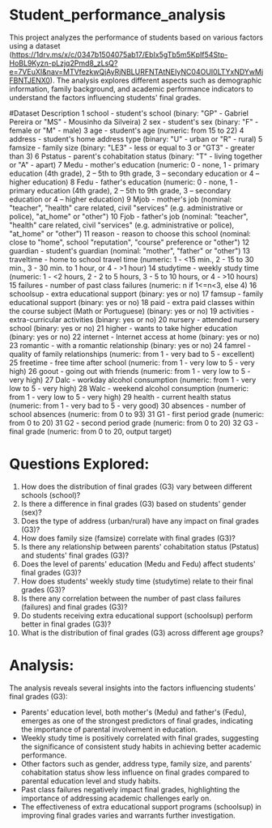 # Student_performance_analysis
This project analyzes the performance of students based on various factors using a dataset (https://1drv.ms/x/c/0347b1504075ab17/EbIx5gTb5m5KpIf54Stp-HoBL9Kyzn-pLzjq2Pmd8_zLsQ?e=7VEuXI&nav=MTVfezkwQjAyRjNBLURFNTAtNEIyNC04OUI0LTYxNDYwMjFBNTJENX0). The analysis explores different aspects such as demographic information, family background, and academic performance indicators to understand the factors influencing students' final grades.

#Dataset Description
1 school - student's school (binary: "GP" - Gabriel Pereira or "MS" - Mousinho da Silveira)
2 sex - student's sex (binary: "F" - female or "M" - male)
3 age - student's age (numeric: from 15 to 22)
4 address - student's home address type (binary: "U" - urban or "R" - rural)
5 famsize - family size (binary: "LE3" - less or equal to 3 or "GT3" - greater than 3)
6 Pstatus - parent's cohabitation status (binary: "T" - living together or "A" - apart)
7 Medu - mother's education (numeric: 0 - none,  1 - primary education (4th grade), 2 – 5th to 9th grade, 3 – secondary education or 4 – higher education)
8 Fedu - father's education (numeric: 0 - none,  1 - primary education (4th grade), 2 – 5th to 9th grade, 3 – secondary education or 4 – higher education)
9 Mjob - mother's job (nominal: "teacher", "health" care related, civil "services" (e.g. administrative or police), "at_home" or "other")
10 Fjob - father's job (nominal: "teacher", "health" care related, civil "services" (e.g. administrative or police), "at_home" or "other")
11 reason - reason to choose this school (nominal: close to "home", school "reputation", "course" preference or "other")
12 guardian - student's guardian (nominal: "mother", "father" or "other")
13 traveltime - home to school travel time (numeric: 1 - <15 min., 2 - 15 to 30 min., 3 - 30 min. to 1 hour, or 4 - >1 hour)
14 studytime - weekly study time (numeric: 1 - <2 hours, 2 - 2 to 5 hours, 3 - 5 to 10 hours, or 4 - >10 hours)
15 failures - number of past class failures (numeric: n if 1<=n<3, else 4)
16 schoolsup - extra educational support (binary: yes or no)
17 famsup - family educational support (binary: yes or no)
18 paid - extra paid classes within the course subject (Math or Portuguese) (binary: yes or no)
19 activities - extra-curricular activities (binary: yes or no)
20 nursery - attended nursery school (binary: yes or no)
21 higher - wants to take higher education (binary: yes or no)
22 internet - Internet access at home (binary: yes or no)
23 romantic - with a romantic relationship (binary: yes or no)
24 famrel - quality of family relationships (numeric: from 1 - very bad to 5 - excellent)
25 freetime - free time after school (numeric: from 1 - very low to 5 - very high)
26 goout - going out with friends (numeric: from 1 - very low to 5 - very high)
27 Dalc - workday alcohol consumption (numeric: from 1 - very low to 5 - very high)
28 Walc - weekend alcohol consumption (numeric: from 1 - very low to 5 - very high)
29 health - current health status (numeric: from 1 - very bad to 5 - very good)
30 absences - number of school absences (numeric: from 0 to 93)
31 G1 - first period grade (numeric: from 0 to 20)
31 G2 - second period grade (numeric: from 0 to 20)
32 G3 - final grade (numeric: from 0 to 20, output target)

# Questions Explored:
1. How does the distribution of final grades (G3) vary between different schools (school)?
2. Is there a difference in final grades (G3) based on students' gender (sex)?
3. Does the type of address (urban/rural) have any impact on final grades (G3)?
4. How does family size (famsize) correlate with final grades (G3)?
5. Is there any relationship between parents' cohabitation status (Pstatus) and students' final grades (G3)?
6. Does the level of parents' education (Medu and Fedu) affect students' final grades (G3)?
7. How does students' weekly study time (studytime) relate to their final grades (G3)?
8. Is there any correlation between the number of past class failures (failures) and final grades (G3)?
9. Do students receiving extra educational support (schoolsup) perform better in final grades (G3)?
10. What is the distribution of final grades (G3) across different age groups?

# Analysis:
The analysis reveals several insights into the factors influencing students' final grades (G3):

- Parents' education level, both mother's (Medu) and father's (Fedu), emerges as one of the strongest predictors of final grades, indicating the importance of parental involvement in education.
- Weekly study time is positively correlated with final grades, suggesting the significance of consistent study habits in achieving better academic performance.
- Other factors such as gender, address type, family size, and parents' cohabitation status show less influence on final grades compared to parental education level and study habits.
- Past class failures negatively impact final grades, highlighting the importance of addressing academic challenges early on.
- The effectiveness of extra educational support programs (schoolsup) in improving final grades varies and warrants further investigation.
